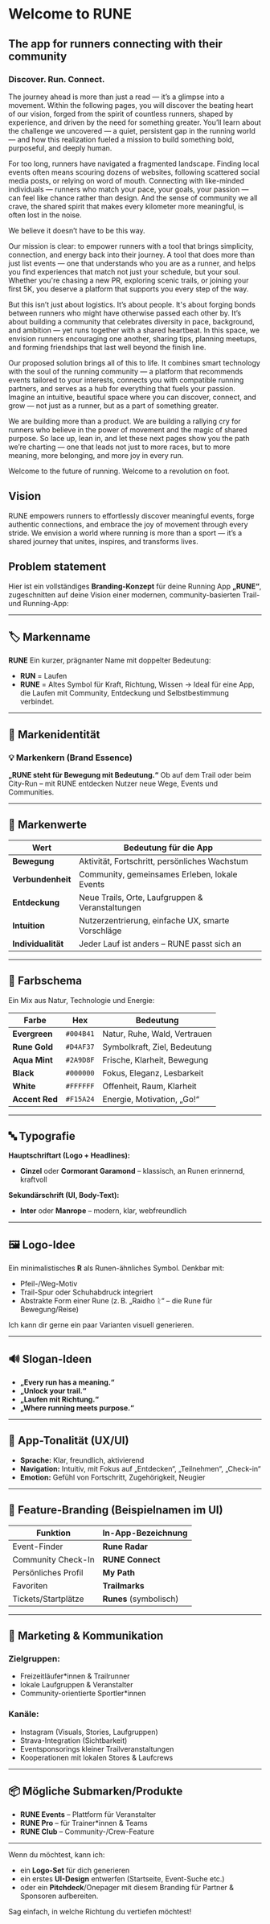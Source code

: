 # Welcome to RUNE
## The app for runners connecting with their community
### Discover. Run. Connect.

The journey ahead is more than just a read — it’s a glimpse into a movement. Within the following pages, you will discover the beating heart of our vision, forged from the spirit of countless runners, shaped by experience, and driven by the need for something greater. You’ll learn about the challenge we uncovered — a quiet, persistent gap in the running world — and how this realization fueled a mission to build something bold, purposeful, and deeply human.

For too long, runners have navigated a fragmented landscape. Finding local events often means scouring dozens of websites, following scattered social media posts, or relying on word of mouth. Connecting with like-minded individuals — runners who match your pace, your goals, your passion — can feel like chance rather than design. And the sense of community we all crave, the shared spirit that makes every kilometer more meaningful, is often lost in the noise.

We believe it doesn’t have to be this way.

Our mission is clear: to empower runners with a tool that brings simplicity, connection, and energy back into their journey. A tool that does more than just list events — one that understands who you are as a runner, and helps you find experiences that match not just your schedule, but your soul. Whether you're chasing a new PR, exploring scenic trails, or joining your first 5K, you deserve a platform that supports you every step of the way.

But this isn’t just about logistics. It’s about people. It's about forging bonds between runners who might have otherwise passed each other by. It’s about building a community that celebrates diversity in pace, background, and ambition — yet runs together with a shared heartbeat. In this space, we envision runners encouraging one another, sharing tips, planning meetups, and forming friendships that last well beyond the finish line.

Our proposed solution brings all of this to life. It combines smart technology with the soul of the running community — a platform that recommends events tailored to your interests, connects you with compatible running partners, and serves as a hub for everything that fuels your passion. Imagine an intuitive, beautiful space where you can discover, connect, and grow — not just as a runner, but as a part of something greater.

We are building more than a product. We are building a rallying cry for runners who believe in the power of movement and the magic of shared purpose. So lace up, lean in, and let these next pages show you the path we’re charting — one that leads not just to more races, but to more meaning, more belonging, and more joy in every run.

Welcome to the future of running. Welcome to a revolution on foot.


## Vision

RUNE empowers runners to effortlessly discover meaningful events, forge authentic connections, and embrace the joy of movement through every stride. We envision a world where running is more than a sport — it’s a shared journey that unites, inspires, and transforms lives.

## Problem statement



Hier ist ein vollständiges **Branding-Konzept** für deine Running App **„RUNE“**, zugeschnitten auf deine Vision einer modernen, community-basierten Trail- und Running-App:

---

## 🏷️ **Markenname**

**RUNE**
Ein kurzer, prägnanter Name mit doppelter Bedeutung:

* **RUN** = Laufen
* **RUNE** = Altes Symbol für Kraft, Richtung, Wissen
  → Ideal für eine App, die Laufen mit Community, Entdeckung und Selbstbestimmung verbindet.

---

## 🧭 **Markenidentität**

### 💡 **Markenkern (Brand Essence)**

**„RUNE steht für Bewegung mit Bedeutung.“**
Ob auf dem Trail oder beim City-Run – mit RUNE entdecken Nutzer neue Wege, Events und Communities.

---

## 🌈 **Markenwerte**

| Wert               | Bedeutung für die App                             |
| ------------------ | ------------------------------------------------- |
| **Bewegung**       | Aktivität, Fortschritt, persönliches Wachstum     |
| **Verbundenheit**  | Community, gemeinsames Erleben, lokale Events     |
| **Entdeckung**     | Neue Trails, Orte, Laufgruppen & Veranstaltungen  |
| **Intuition**      | Nutzerzentrierung, einfache UX, smarte Vorschläge |
| **Individualität** | Jeder Lauf ist anders – RUNE passt sich an        |

---

## 🎨 **Farbschema**

Ein Mix aus Natur, Technologie und Energie:

| Farbe          | Hex       | Bedeutung                    |
| -------------- | --------- | ---------------------------- |
| **Evergreen**  | `#004B41` | Natur, Ruhe, Wald, Vertrauen |
| **Rune Gold**  | `#D4AF37` | Symbolkraft, Ziel, Bedeutung |
| **Aqua Mint**  | `#2A9D8F` | Frische, Klarheit, Bewegung  |
| **Black**      | `#000000` | Fokus, Eleganz, Lesbarkeit   |
| **White**      | `#FFFFFF` | Offenheit, Raum, Klarheit    |
| **Accent Red** | `#F15A24` | Energie, Motivation, „Go!“   |

---

## 🔤 **Typografie**

**Hauptschriftart (Logo + Headlines):**

* **Cinzel** oder **Cormorant Garamond** – klassisch, an Runen erinnernd, kraftvoll

**Sekundärschrift (UI, Body-Text):**

* **Inter** oder **Manrope** – modern, klar, webfreundlich

---

## 🖼️ **Logo-Idee**

Ein minimalistisches **R** als Runen-ähnliches Symbol. Denkbar mit:

* Pfeil-/Weg-Motiv
* Trail-Spur oder Schuhabdruck integriert
* Abstrakte Form einer Rune (z. B. „Raidho ᚱ“ – die Rune für Bewegung/Reise)

Ich kann dir gerne ein paar Varianten visuell generieren.

---

## 🔊 **Slogan-Ideen**

* **„Every run has a meaning.“**
* **„Unlock your trail.“**
* **„Laufen mit Richtung.“**
* **„Where running meets purpose.“**

---

## 📱 **App-Tonalität (UX/UI)**

* **Sprache:** Klar, freundlich, aktivierend
* **Navigation:** Intuitiv, mit Fokus auf „Entdecken“, „Teilnehmen“, „Check-in“
* **Emotion:** Gefühl von Fortschritt, Zugehörigkeit, Neugier

---

## 🔧 **Feature-Branding (Beispielnamen im UI)**

| Funktion            | In-App-Bezeichnung     |
| ------------------- | ---------------------- |
| Event-Finder        | **Rune Radar**         |
| Community Check-In  | **RUNE Connect**       |
| Persönliches Profil | **My Path**            |
| Favoriten           | **Trailmarks**         |
| Tickets/Startplätze | **Runes** (symbolisch) |

---

## 📣 **Marketing & Kommunikation**

### Zielgruppen:

* Freizeitläufer\*innen & Trailrunner
* lokale Laufgruppen & Veranstalter
* Community-orientierte Sportler\*innen

### Kanäle:

* Instagram (Visuals, Stories, Laufgruppen)
* Strava-Integration (Sichtbarkeit)
* Eventsponsorings kleiner Trailveranstaltungen
* Kooperationen mit lokalen Stores & Laufcrews

---

## 📦 Mögliche Submarken/Produkte

* **RUNE Events** – Plattform für Veranstalter
* **RUNE Pro** – für Trainer\*innen & Teams
* **RUNE Club** – Community-/Crew-Feature

---

Wenn du möchtest, kann ich:

* ein **Logo-Set** für dich generieren
* ein erstes **UI-Design** entwerfen (Startseite, Event-Suche etc.)
* oder ein **Pitchdeck**/Onepager mit diesem Branding für Partner & Sponsoren aufbereiten.

Sag einfach, in welche Richtung du vertiefen möchtest!

